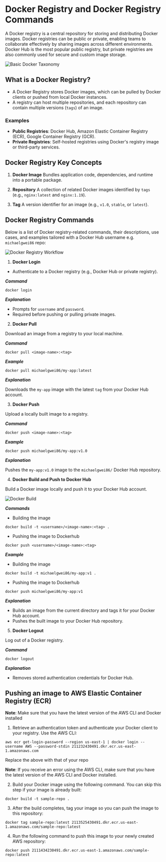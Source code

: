 # Docker Registry and Docker Registry Commands
A Docker registry is a central repository for storing and distributing Docker images. Docker registries can be public or private, enabling teams to collaborate effectively by sharing images across different environments. Docker Hub is the most popular public registry, but private registries are also commonly used for secure and custom image storage.

![Basic Docker Taxonomy](https://learn.microsoft.com/en-us/dotnet/architecture/microservices/container-docker-introduction/media/docker-containers-images-registries/taxonomy-of-docker-terms-and-concepts.png)

## What is a Docker Registry?
- A Docker Registry stores Docker images, which can be pulled by Docker clients or pushed from local Docker instances.
- A registry can host multiple repositories, and each repository can contain multiple versions (`tags`) of an image.
### Examples
- **Public Registries**: Docker Hub, Amazon Elastic Container Registry (ECR), Google Container Registry (GCR).
- **Private Registries**: Self-hosted registries using Docker's registry image or third-party services.

## Docker Registry Key Concepts

1. **Docker Image**
Bundles application code, dependencies, and runtime into a portable package.

2. **Repository**
A collection of related Docker images identified by `tags` (e.g., `nginx:latest` and `nginx:1.19`).

3. **Tag**
A version identifier for an image (e.g., `v1.0`, `stable`, or `latest`).

## Docker Registry Commands
Below is a list of Docker registry-related commands, their descriptions, use cases, and examples tailored with a Docker Hub username e.g. `michaelgwei86` repo:


![Docker Registry Workflow](https://media.geeksforgeeks.org/wp-content/uploads/20240513153832/Docker-hub-registry-768.webp)

1. **Docker Login** 

- Authenticate to a Docker registry (e.g., Docker Hub or private registry).

***Command***
```
docker login 
```
***Explanation***

* Prompts for `username` and `password`.
* Required before pushing or pulling private images.

2. **Docker Pull**

Download an image from a registry to your local machine.

***Command***
```
docker pull <image-name>:<tag>
```
***Example***
```
docker pull michaelgwei86/my-app:latest
```

***Explanation***

Downloads the `my-app` image with the latest `tag` from your Docker Hub account.

3. **Docker Push**

Upload a locally built image to a registry.

***Command***
```
docker push <image-name>:<tag>
```
***Example***
```
docker push michaelgwei86/my-app:v1.0
```
***Explanation***

Pushes the `my-app:v1.0` image to the `michaelgwei86/` Docker Hub repository.


4. **Docker Build and Push to Docker Hub**

Build a Docker image locally and push it to your Docker Hub account.

![Docker Build](https://miro.medium.com/v2/resize:fit:1400/1*OTLU6kstNgX7o_yR7HQVdA.png)

***Commands***

- Building the image

```
docker build -t <username>/<image-name>:<tag> .
```

- Pushing the image to Dockerhub

```
docker push <username>/<image-name>:<tag>
```

***Example***

- Building the image
```
docker build -t michaelgwei86/my-app:v1 .
```

- Pushing the image to Dockerhub

```
docker push michaelgwei86/my-app:v1

```
***Explanation***

- Builds an image from the current directory and tags it for your Docker Hub account.
- Pushes the built image to your Docker Hub repository.

5. **Docker Logout**

Log out of a Docker registry.

***Command***
```
docker logout
```
***Explanation***

- Removes stored authentication credentials for Docker Hub.

## Pushing an image to AWS Elastic Container Registry (ECR)

**Note**: Make sure that you have the latest version of the AWS CLI and Docker installed

1. Retrieve an authentication token and authenticate your Docker client to your registry. Use the AWS CLI:

```
aws ecr get-login-password --region us-east-1 | docker login --username AWS --password-stdin 211232430491.dkr.ecr.us-east-1.amazonaws.com
```
Replace the above with that of your repo

**Note**: If you receive an error using the AWS CLI, make sure that you have the latest version of the AWS CLI and Docker installed.

2. Build your Docker image using the following command. You can skip this step if your image is already built:
```
docker build -t sample-repo .
```

3. After the build completes, tag your image so you can push the image to this repository:

```
docker tag sample-repo:latest 2113525430491.dkr.ecr.us-east-1.amazonaws.com/sample-repo:latest
```

4. Run the following command to push this image to your newly created AWS repository:

```
docker push 2111434230491.dkr.ecr.us-east-1.amazonaws.com/sample-repo:latest
```
